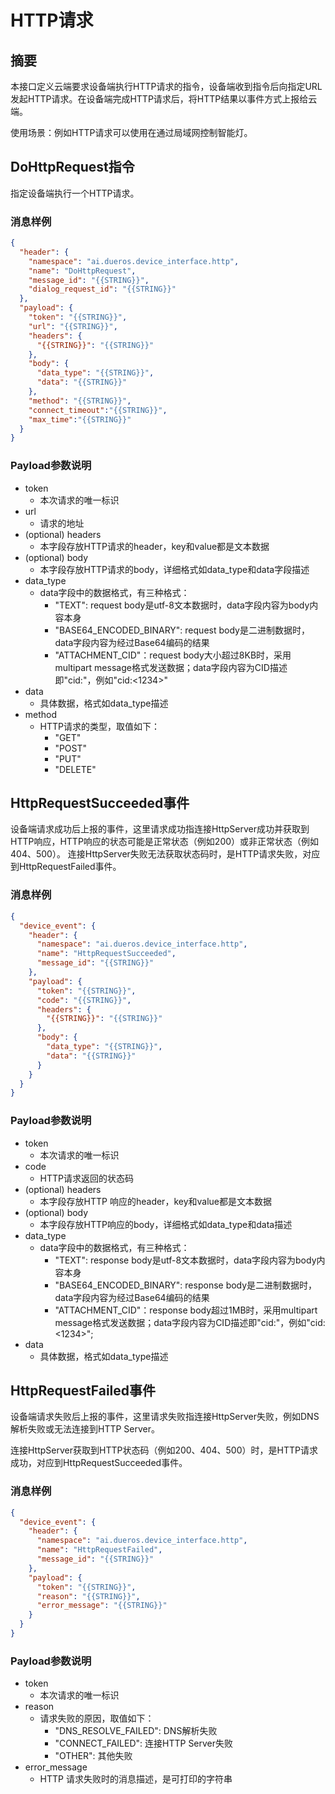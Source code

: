 # HTTP请求

## 摘要

本接口定义云端要求设备端执行HTTP请求的指令，设备端收到指令后向指定URL发起HTTP请求。在设备端完成HTTP请求后，将HTTP结果以事件方式上报给云端。

使用场景：例如HTTP请求可以使用在通过局域网控制智能灯。

## DoHttpRequest指令

指定设备端执行一个HTTP请求。

### 消息样例

```json
{
  "header": {
    "namespace": "ai.dueros.device_interface.http",
    "name": "DoHttpRequest",
    "message_id": "{{STRING}}",
    "dialog_request_id": "{{STRING}}"
  },
  "payload": {
    "token": "{{STRING}}",
    "url": "{{STRING}}",
    "headers": {
      "{{STRING}}": "{{STRING}}"
    },
    "body": {
      "data_type": "{{STRING}}",
      "data": "{{STRING}}"
    },
    "method": "{{STRING}}",
    "connect_timeout":"{{STRING}}",
    "max_time":"{{STRING}}"
  }
}
```

### Payload参数说明

  - token
    - 本次请求的唯一标识
  - url
    - 请求的地址
  - (optional) headers
    - 本字段存放HTTP请求的header，key和value都是文本数据
  - (optional) body
    - 本字段存放HTTP请求的body，详细格式如data_type和data字段描述
  - data_type
    - data字段中的数据格式，有三种格式：
        - "TEXT": request body是utf-8文本数据时，data字段内容为body内容本身
        - "BASE64_ENCODED_BINARY": request body是二进制数据时，data字段内容为经过Base64编码的结果
        - "ATTACHMENT_CID"：request body大小超过8KB时，采用multipart message格式发送数据；data字段内容为CID描述即"cid:<id>"，例如"cid:<1234>"
  - data
    - 具体数据，格式如data_type描述
  - method
    - HTTP请求的类型，取值如下：
        - "GET"
        - "POST"
        - "PUT"
        - "DELETE"

## HttpRequestSucceeded事件

设备端请求成功后上报的事件，这里请求成功指连接HttpServer成功并获取到HTTP响应，HTTP响应的状态可能是正常状态（例如200）或非正常状态（例如404、500）。
连接HttpServer失败无法获取状态码时，是HTTP请求失败，对应到HttpRequestFailed事件。

### 消息样例

```json
{
  "device_event": {
    "header": {
      "namespace": "ai.dueros.device_interface.http",
      "name": "HttpRequestSucceeded",
      "message_id": "{{STRING}}"
    },
    "payload": {
      "token": "{{STRING}}",
      "code": "{{STRING}}",
      "headers": {
        "{{STRING}}": "{{STRING}}"
      },
      "body": {
        "data_type": "{{STRING}}",
        "data": "{{STRING}}"
      }
    }
  }
}
```

### Payload参数说明

  - token
    - 本次请求的唯一标识
  - code
    - HTTP请求返回的状态码
  - (optional) headers
    - 本字段存放HTTP 响应的header，key和value都是文本数据
  - (optional) body
    - 本字段存放HTTP响应的body，详细格式如data_type和data描述
  - data_type
    - data字段中的数据格式，有三种格式：
        - "TEXT": response body是utf-8文本数据时，data字段内容为body内容本身
        - "BASE64_ENCODED_BINARY": response body是二进制数据时，data字段内容为经过Base64编码的结果
        - "ATTACHMENT_CID"：response body超过1MB时，采用multipart message格式发送数据；data字段内容为CID描述即"cid:<id>"，例如"cid:<1234>"; 
  - data
    - 具体数据，格式如data_type描述

## HttpRequestFailed事件

设备端请求失败后上报的事件，这里请求失败指连接HttpServer失败，例如DNS解析失败或无法连接到HTTP Server。

连接HttpServer获取到HTTP状态码（例如200、404、500）时，是HTTP请求成功，对应到HttpRequestSucceeded事件。

### 消息样例

```json
{
  "device_event": {
    "header": {
      "namespace": "ai.dueros.device_interface.http",
      "name": "HttpRequestFailed",
      "message_id": "{{STRING}}"
    },
    "payload": {
      "token": "{{STRING}}",
      "reason": "{{STRING}}",
      "error_message": "{{STRING}}"
    }
  }
}
```

### Payload参数说明

  - token
    - 本次请求的唯一标识
  - reason
    - 请求失败的原因，取值如下：
        - "DNS_RESOLVE_FAILED": DNS解析失败
        - "CONNECT_FAILED": 连接HTTP Server失败
        - "OTHER": 其他失败
  - error_message
    - HTTP 请求失败时的消息描述，是可打印的字符串 
